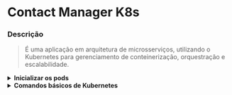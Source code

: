 # Contact Manager K8s

### Descrição
> É uma aplicação em arquitetura de microsserviços, utilizando o Kubernetes para gerenciamento de conteinerização, orquestração e escalabilidade.

<details>
  <summary><strong>Inicializar os pods</strong></summary>

  ### Criar o volume
  ```
  kubectl apply -f .\volumes
  ```
  
  ### Criar o Banco de Dados
  ```
  kubectl apply -f .\mssql\secret.yaml
  kubectl apply -f .\mssql
  ```
  
  ### Criar o RabbitMQ
  ```
  kubectl apply -f .\rabbitmq\secret.yaml
  kubectl apply -f .\rabbitmq
  ```
  
  ### Criar os Microserviços
  ```
  kubectl apply -f .\api-gateway\services
  ```
  
  ### Criar a API Gateway
  ```
  kubectl apply -f .\api-gateway
  ```
</details>

<details>
  <summary><strong>Comandos básicos de Kubernetes</strong></summary>

  ### Visualizar
  ```
  kubectl get pods,deployment,svc
  
  kubectl get deployment,svc -l app=contact-api
  
  kubectl describe deployment/api-gateway
  
  kubectl logs pods/contact-persistence-9b887cd7d-htr5r --tail=50
  ```
  
  ### Interação
  ```
  kubectl apply -f deployment.yaml
  
  kubectl delete deployment/api-gateway
  
  kubectl delete deployment,svc -l app=contact-api
  
  # Editar sem rebuildar a imagem
  kubectl edit configmap api-gateway-config
  
  kubectl rollout restart deployment api-gateway
  ```
</details>
